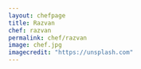 ```yaml
---
layout: chefpage
title: Razvan
chef: razvan
permalink: chef/razvan
image: chef.jpg
imagecredit: "https://unsplash.com"
---
```

